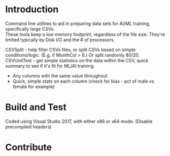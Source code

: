 # Introduction 
Command line utilities to aid in preparing data sets for AI/ML training, specifically large CSVs.  
These tools keep a low memory footprint, regardless of the file size.  They're limited typically by Disk I/O and the # of processors.

CSVSplit - help filter CSVs files, or split CSVs based on simple conditions/logic.  (E.g. if MonthCol > 6.)  Or split randomly 80/20.  
CSVUnitTest - get simple statistics on the data within the CSV, quick summary to see if it's fit for ML/AI training.  
- Any columns with the same value throughout  
- Quick, simple stats on each column (check for bias - pct of male vs. female for example)

# Build and Test
Coded using Visual Studio 2017, with either x86 or x64 mode.  (Disable precompiled headers)

# Contribute
